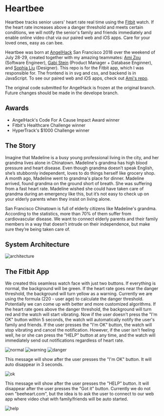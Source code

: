 # Heartbee
Heartbee tracks senior users' heart rate real time using the [Fitbit](www.fitbit.com) watch. If the heart rate increases above a danger threshold and meets certain conditions, we will notify the senior's family and friends immediately and enable online video chat via our paired web and iOS apps. Care for your loved ones, easy as can bee.

Heartbee was born at [AngelHack](https://angelhack.com/) San Francisco 2018 over the weekend of July 28-29, created together with my amazing teammates: [Ami Zou](https://github.com/amigomushroom) (Software Engineer), [Gabi Stein](https://github.com/gabistein) (Product Manager + Database Enginner), and [Sophia Liu](https://www.linkedin.com/in/sophialiuinc/) (Designer).
This repo is for the Fitbit app, which I was responsible for. The frontend is in svg and css, and backend is in JavaScript. To see our paired web and iOS apps, check out [Ami's repo](https://github.com/amigomushroom/HeartBee-AngelHackSF2018).

The original code submitted for AngelHack is frozen at the original branch. Future changes should be made in the develope branch.

## Awards
+ AngelHack's Code For A Cause Impact Award winner
+ Fitbit's Healthcare Challenge winner
+ HyperTrack's $1000 Challenge winner

## The Story
Imagine that Madeline is a busy young professional living in the city, and her grandma lives alone in Chinatown. Madeline's grandma has high blood pressure and heart disease. Even though grandma doesn’t speak English, she’s stubbornly independent, loves to do things herself like grocery shop. A month ago, Madeline went to grandma's place for dinner. Madeline arrived, found grandma on the ground short of breath. She was suffering from a fast heart rate. Madeline wished she could have taken care of grandma during an emergency like this, but it’s not easy to check up on your elderly parents when they insist on living alone.

San Francisco Chinatown is full of elderly citizens like Madeline's grandma. According to the statistics, more than 70% of them suffer from cardiovascular disease. We want to connect elderly parents and their family members in a way that doesn’t intrude on their independence, but make sure they’re being taken care of.

## System Architecture
![architecture](architecture.png)

## The Fitbit App
We created this seamless watch face with just two buttons. If everything is normal, the background will be green. If the heart rate goes near the danger threshold, the background will turn yellow as a warning. Currently we are using the formula (220 - user age) to calculate the danger threshold. Potentially we can come up with better and more customized algorithms. If the heart rate goes above the danger threshold, the background will turn red and the watch will start vibrating. Now if the user doesn't press the "I'm OK" button within 5 seconds, the watch will automatically notify the user's family and friends. If the user presses the "I'm OK" button, the watch will stop vibrating and cancel the notification. However, if the user isn't feeling well, he or she can press the "HELP" button at any time, and the watch will immediately send out notifications regardless of heart rate.

![normal](normal.png)
![warning](warning.png)
![danger](danger.png)

This message will show after the user presses the "I'm OK" button. It will auto disappear in 3 seconds.

![ok](ok.png)

This message will show after the user presses the "HELP" button. It will disappear after the user presses the "Got it" button. Currently we do not own "beeheart.com", but the idea is to ask the user to connect to our web app where video chat with family/friends will be auto started.

![help](help.png)
